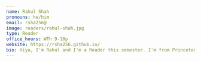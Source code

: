 ```yaml
---
name: Rahul Shah
pronouns: he/him
email: rsha256@
image: readers/rahul-shah.jpg
type: Reader
office_hours: WTh 9-10p
website: https://rsha256.github.io/
bio: Hiya, I'm Rahul and I'm a Reader this semester. I'm from Princeton NJ and I like going on short walks, reading, and coding fun things. I also like teaching and learning <button style=""color:blue;"" onclick=""$('.my-0').text('Welcome to cs70 😃')"">new things!</button>
---
```

